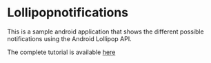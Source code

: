 # Lollipopnotifications

This is a sample android application that shows the different possible notifications using the Android Lollipop API.

The complete tutorial is available [here](http://xmodulo.com/implement-notifications-android.html)
